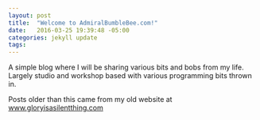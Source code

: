```yaml
---
layout: post
title:  "Welcome to AdmiralBumbleBee.com!"
date:   2016-03-25 19:39:48 -05:00
categories: jekyll update
tags: 
---
```


A simple blog where I will be sharing various bits and bobs from my life. Largely studio and workshop based with various programming bits thrown in.

Posts older than this came from my old website at www.gloryisasilentthing.com